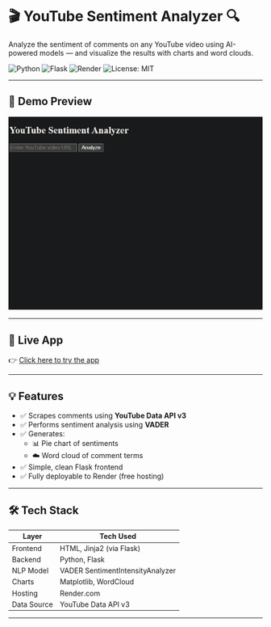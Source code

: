 # 🎬 YouTube Sentiment Analyzer 🔍

Analyze the sentiment of comments on any YouTube video using AI-powered models — and visualize the results with charts and word clouds.

![Python](https://img.shields.io/badge/Python-3.8+-blue.svg)
![Flask](https://img.shields.io/badge/Flask-Web%20App-red)
![Render](https://img.shields.io/badge/Deployed%20on-Render-green)
![License: MIT](https://img.shields.io/badge/License-MIT-yellow.svg)

---

## 📸 Demo Preview

<img src="static/sample_screenshot.png" width="600" alt="App Screenshot" />

---

## 🚀 Live App

👉 [Click here to try the app]([https://your-app-name.onrender.com](https://youtube-video-sentiment.onrender.com/))

---

## 💡 Features

- ✅ Scrapes comments using **YouTube Data API v3**
- ✅ Performs sentiment analysis using **VADER**
- ✅ Generates:
  - 📊 Pie chart of sentiments
  - ☁️ Word cloud of comment terms
- ✅ Simple, clean Flask frontend
- ✅ Fully deployable to Render (free hosting)

---

## 🛠️ Tech Stack

| Layer       | Tech Used                     |
|-------------|-------------------------------|
| Frontend    | HTML, Jinja2 (via Flask)       |
| Backend     | Python, Flask                  |
| NLP Model   | VADER SentimentIntensityAnalyzer |
| Charts      | Matplotlib, WordCloud         |
| Hosting     | Render.com                    |
| Data Source | YouTube Data API v3           |

---
